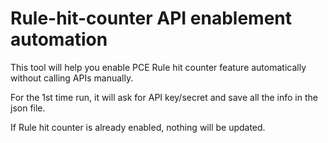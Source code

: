 # Rule-hit-counter API enablement automation
This tool will help you enable PCE Rule hit counter feature automatically without calling APIs manually.

For the 1st time run, it will ask for API key/secret and save all the info in the json file.

If Rule hit counter is already enabled, nothing will be updated.

